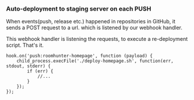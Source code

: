 ### Auto-deployment to staging server on each PUSH

When events(push, release etc.) happened in repositories in GitHub, it sends a POST request to a url. which is listened by our webhook handler.

This webhook handler is listening the requests, to execute a re-deployment script. That's it.

```node
hook.on('push:roomhunter-homepage', function (payload) {
    child_process.execFile('./deploy-homepage.sh', function(err, stdout, stderr) {
        if (err) {
            //...
        }
    });
});

```
